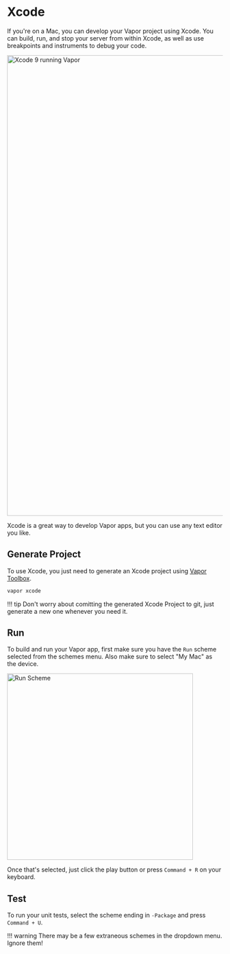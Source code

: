 # Xcode

If you're on a Mac, you can develop your Vapor project using Xcode. 
You can build, run, and stop your server from within Xcode, as well as use breakpoints and instruments to debug your code.

<img width="1072" alt="Xcode 9 running Vapor" src="https://user-images.githubusercontent.com/1342803/32910761-1f8dd56e-cad8-11e7-9869-feccf89f775e.png">

Xcode is a great way to develop Vapor apps, but you can use any text editor you like.

## Generate Project

To use Xcode, you just need to generate an Xcode project using [Vapor Toolbox](toolbox.md).

```sh
vapor xcode
```

!!! tip
	Don't worry about comitting the generated Xcode Project to git, just generate a new
	one whenever you need it.

## Run

To build and run your Vapor app, first make sure you have the `Run` scheme selected from the schemes menu.
Also make sure to select "My Mac" as the device.

<img width="434" alt="Run Scheme" src="https://user-images.githubusercontent.com/1342803/32917883-944f3f30-caee-11e7-980f-860ee70bd873.png">

Once that's selected, just click the play button or press `Command + R` on your keyboard.

## Test

To run your unit tests, select the scheme ending in `-Package` and press `Command + U`.

!!! warning
	There may be a few extraneous schemes in the dropdown menu. Ignore them!
